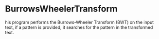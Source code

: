 # BurrowsWheelerTransform
his program performs the Burrows-Wheeler Transform (BWT) on the input text, if a pattern is provided, it searches for the pattern in the transformed text.
